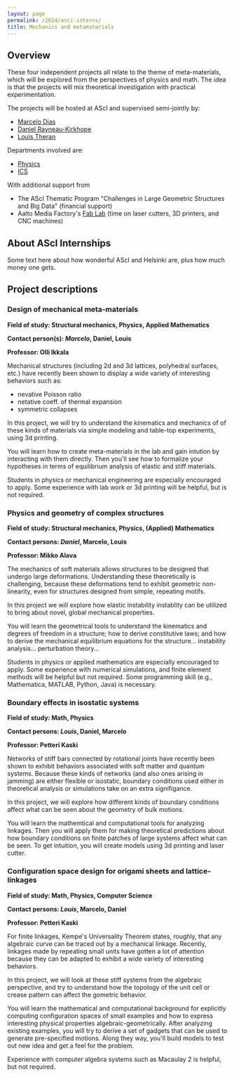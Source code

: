 ```yaml
---
layout: page
permalink: /2014/asci-interns/
title: Mechanics and metamaterials
---
```


## Overview 

These four independent 
projects all relate to the theme of meta-materials, which 
will be explored from the perspectives of physics and math.  The idea
is that the projects will mix theoretical investigation with 
practical experimentation.

The projects will be hosted at AScI and supervised semi-jointly by:

* [Marcelo Dias][marc]
* [Daniel Rayneau-Kirkhope][dan]
* [Louis Theran][lt]

[dan]: http://users.asci.aalto.fi/daniel/index.html
[marc]: http://your.page.here/
[lt]: http://theran.lt/


Departments involved are:

* [Physics][phys]
* [ICS][ics]

[phys]: http://physics.aalto.fi
[ics]: http://ics.aalto.fi

With additional support from 

* The AScI Thematic Program "Challenges in Large Geometric Structures and Big Data" (financial support)
* Aalto Media Factory's [Fab Lab][fablab] (time on laser cutters, 3D printers, and CNC machines)

[fablab]: http://mediafactory.aalto.fi/fablab/

## About AScI Internships

Some text here about how wonderful AScI and Helsinki are,
plus how much money one gets.

## Project descriptions 

### Design of mechanical meta-materials

__Field of study: Structural mechanics, Physics, Applied Mathematics__

__Contact person(s): _Marcelo_, Daniel, Louis__

__Professor: Olli Ikkala__

Mechanical structures (including 2d and 3d lattices, polyhedral 
surfaces, etc.) have recently been shown to display a wide variety of 
interesting behaviors such as:

* nevative Poisson ratio
* netative coeff. of thermal expansion
* symmetric collapses

In this project, we will try to understand the kinematics and mechanics of 
of these kinds of materials via simple modeling and table-top experiments,
using 3d printing.  

You will learn how to create meta-materials in the lab and gain intution 
by interacting with them directly. Then you'll see how to formalize your
hypotheses in terms of equilibrium analysis of elastic and stiff materials.

Students in physics or mechanical engineering are especially encouraged
to apply.  Some experience with lab work or 3d printing will be helpful, 
but is not required.

### Physics and geometry of complex structures

__Field of study: Structural mechanics, Physics, (Applied) Mathematics__

__Contact persons: _Daniel_, Marcelo, Louis__

__Professor: Mikko Alava__ 

The mechanics of soft materials allows structures to be designed that undergo large deformations. 
Understanding these theoretically is challenging, because these deformations tend to exhibit 
geometric non-linearity, even for structures designed from simple, repeating motifs.

In this project we will explore how elastic instability instablity can be utilized to 
bring about novel, global mechanical properties.

You will learn the geometrical tools to understand the kinematics and degrees of freedom
in a structure; how to derive constitutive laws; and how to derive the mechanical
equilibrium equations for the structure... instability analysis... perturbation theory...

Students in physics or applied mathematics are especially encouraged to apply.  Some 
experience with numerical simulations, and finite element methods will be 
helpful but not required.  Some programming skill (e.g., Mathematica, MATLAB, 
Python, Java) is necessary.

### Boundary effects in isostatic systems

__Field of study: Math, Physics__

__Contact persons: _Louis_, Daniel, Marcelo__

__Professor: Petteri Kaski__

Networks of stiff bars connected by rotational joints have recently 
been shown to exhibit behaviors associated with soft matter and 
quantum systems.  Because these kinds of networks (and also ones
arising in jamming) are either flexible or isostatic, boundary 
conditions used either in theoretical analysis or simulations 
take on an extra signifigance.

In this project, we will explore how different kinds of boundary 
conditions affect what can be seen about the geometry of bulk
motions.

You will learn the mathemtical and computational tools for 
analyzing linkages.  Then you will apply them for making 
theoretical predictions about how boundary conditions on
finite patches of large systems affect what can be seen.
To get intuition, you will create models using 3d printing 
and laser cutter.

### Configuration space design for origami sheets and lattice-linkages

__Field of study: Math, Physics, Computer Science__

__Contact persons: _Louis_, Marcelo, Daniel__

__Professor: Petteri Kaski__

For finite linkages, Kempe's Universality Theorem states, roughly, that
any algebraic curve can be traced out by a mechanical linkage.  Recently,
linkages made by repeating small units have gotten a lot of attention 
because they can be adapted to exhibit a wide variety of interesting 
behaviors.

In this project, we will look at these stiff systems from the algebraic 
perspective, and try to understand how the topology of the unit cell or
crease pattern can affect the gometric behavior.

You will learn the mathematical and computational background for 
explicitly computing configuration spaces of small examples and 
how to express interesting physical properties algebraic-geometrically.
After analyzing existing examples, you will try to derive a set of gadgets 
that can be used to generate pre-specified motions.  Along they 
way, you'll build models to test out new idea and get a feel for 
the problem.

Experience with computer algebra systems such as Macaulay 2 is 
helpful, but not required.



